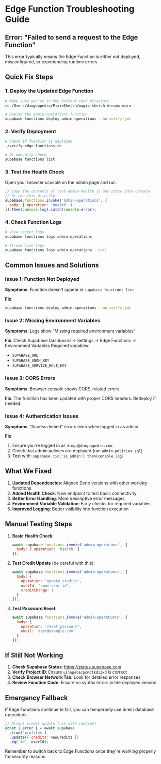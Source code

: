 # Edge Function Troubleshooting Guide

## Error: "Failed to send a request to the Edge Function"

This error typically means the Edge Function is either not deployed, misconfigured, or experiencing runtime errors.

## Quick Fix Steps

### 1. Deploy the Updated Edge Function

```bash
# Make sure you're in the project root directory
cd /Users/diogoppedro/PixieSketch/magic-sketch-dreams-main

# Deploy the admin-operations function
supabase functions deploy admin-operations --no-verify-jwt
```

### 2. Verify Deployment

```bash
# Check if function is deployed
./verify-edge-functions.sh

# Or manually check
supabase functions list
```

### 3. Test the Health Check

Open your browser console on the admin page and run:

```javascript
// Copy the contents of test-admin-health.js and paste into console
// Or run this directly:
supabase.functions.invoke('admin-operations', {
  body: { operation: 'health' }
}).then(console.log).catch(console.error);
```

### 4. Check Function Logs

```bash
# View recent logs
supabase functions logs admin-operations

# Stream live logs
supabase functions logs admin-operations --tail
```

## Common Issues and Solutions

### Issue 1: Function Not Deployed
**Symptoms**: Function doesn't appear in `supabase functions list`

**Fix**:
```bash
supabase functions deploy admin-operations --no-verify-jwt
```

### Issue 2: Missing Environment Variables
**Symptoms**: Logs show "Missing required environment variables"

**Fix**: Check Supabase Dashboard → Settings → Edge Functions → Environment Variables
Required variables:
- `SUPABASE_URL`
- `SUPABASE_ANON_KEY` 
- `SUPABASE_SERVICE_ROLE_KEY`

### Issue 3: CORS Errors
**Symptoms**: Browser console shows CORS-related errors

**Fix**: The function has been updated with proper CORS headers. Redeploy if needed.

### Issue 4: Authentication Issues
**Symptoms**: "Access denied" errors even when logged in as admin

**Fix**: 
1. Ensure you're logged in as `diogo@diogoppedro.com`
2. Check that admin policies are deployed (run `admin-policies.sql`)
3. Test with: `supabase.rpc('is_admin').then(console.log)`

## What We Fixed

1. **Updated Dependencies**: Aligned Deno versions with other working functions
2. **Added Health Check**: New endpoint to test basic connectivity
3. **Better Error Handling**: More descriptive error messages
4. **Environment Variable Validation**: Early checks for required variables
5. **Improved Logging**: Better visibility into function execution

## Manual Testing Steps

1. **Basic Health Check**:
   ```javascript
   await supabase.functions.invoke('admin-operations', {
     body: { operation: 'health' }
   });
   ```

2. **Test Credit Update** (be careful with this):
   ```javascript
   await supabase.functions.invoke('admin-operations', {
     body: { 
       operation: 'update_credits',
       userId: 'some-user-id',
       creditChange: 1
     }
   });
   ```

3. **Test Password Reset**:
   ```javascript
   await supabase.functions.invoke('admin-operations', {
     body: { 
       operation: 'reset_password',
       email: 'test@example.com'
     }
   });
   ```

## If Still Not Working

1. **Check Supabase Status**: https://status.supabase.com
2. **Verify Project ID**: Ensure `uihnpebacpcndtkdizxd` is correct
3. **Check Browser Network Tab**: Look for detailed error responses
4. **Review Function Code**: Ensure no syntax errors in the deployed version

## Emergency Fallback

If Edge Functions continue to fail, you can temporarily use direct database operations:

```javascript
// Direct credit update (use with caution)
const { error } = await supabase
  .from('profiles')
  .update({ credits: newCredits })
  .eq('id', userId);
```

Remember to switch back to Edge Functions once they're working properly for security reasons.